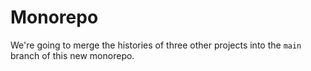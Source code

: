 # Monorepo

We're going to merge the histories of three other projects into the `main`
branch of this new monorepo.
